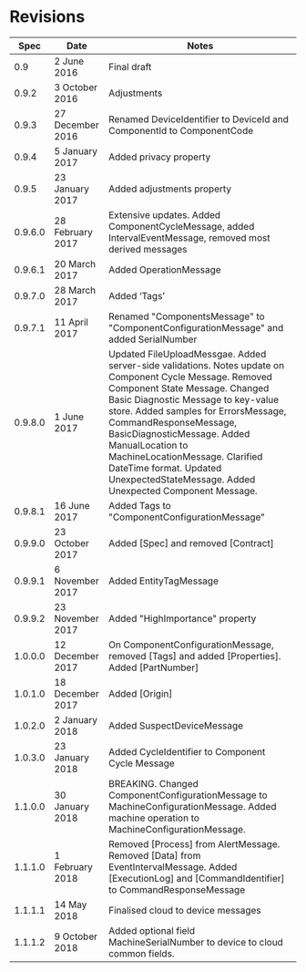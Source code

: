 # Revisions

Spec | Date      | Notes
---- | --------- | -----
0.9	| 2 June 2016 |	Final draft
0.9.2 |	3 October 2016 | Adjustments
0.9.3 |	27 December 2016 | Renamed DeviceIdentifier to DeviceId and ComponentId to ComponentCode
0.9.4 |	5 January 2017 | Added privacy property
0.9.5 |	23 January 2017	| Added adjustments property
0.9.6.0 | 28 February 2017 | Extensive updates. Added ComponentCycleMessage, added IntervalEventMessage, removed most derived messages
0.9.6.1	| 20 March 2017 | Added OperationMessage
0.9.7.0	| 28 March 2017	| Added ‘Tags’
0.9.7.1	| 11 April 2017	| Renamed "ComponentsMessage" to "ComponentConfigurationMessage" and added SerialNumber
0.9.8.0	| 1 June 2017 |	Updated FileUploadMessgae. Added server-side validations. Notes update on Component Cycle Message. Removed Component State Message. Changed Basic Diagnostic Message to key-value store. Added samples for ErrorsMessage, CommandResponseMessage, BasicDiagnosticMessage. Added ManualLocation to MachineLocationMessage. Clarified DateTime format. Updated UnexpectedStateMessage. Added Unexpected Component Message.
0.9.8.1	| 16 June 2017 | Added Tags to "ComponentConfigurationMessage"
0.9.9.0	| 23 October 2017 |	Added [Spec] and removed [Contract]
0.9.9.1	| 6 November 2017 |	Added EntityTagMessage
0.9.9.2	| 23 November 2017 | Added "HighImportance" property
1.0.0.0	| 12 December 2017 | On ComponentConfigurationMessage, removed [Tags] and added [Properties]. Added [PartNumber]
1.0.1.0	| 18 December 2017 | Added [Origin]
1.0.2.0	| 2 January 2018 | Added SuspectDeviceMessage
1.0.3.0	| 23 January 2018 |	Added CycleIdentifier to Component Cycle Message
1.1.0.0	| 30 January 2018 |	BREAKING. Changed ComponentConfigurationMessage to MachineConfigurationMessage. Added machine operation to MachineConfigurationMessage.
1.1.1.0	| 1 February 2018 |	Removed [Process] from AlertMessage. Removed [Data] from EventIntervalMessage. Added [ExecutionLog] and [CommandIdentifier] to CommandResponseMessage
1.1.1.1 | 14 May 2018 | Finalised cloud to device messages
1.1.1.2 | 9 October 2018 | Added optional field MachineSerialNumber to device to cloud common fields.